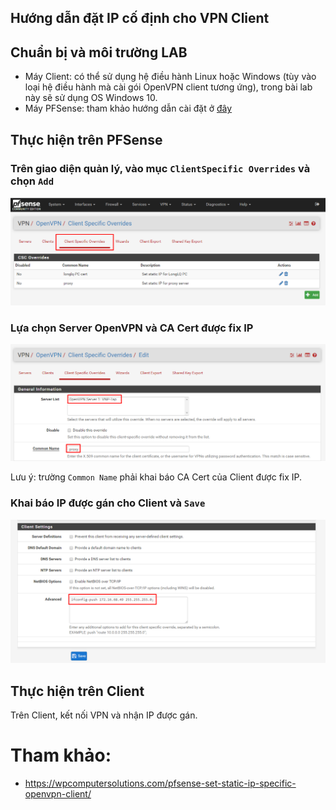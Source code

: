 ## Hướng dẫn đặt IP cố định cho VPN Client

## Chuẩn bị và môi trường LAB
- Máy Client: có thể sử dụng hệ điều hành Linux hoặc Windows (tùy vào loại hệ điều hành mà cài gói OpenVPN client tương ứng), trong bài lab này sẽ sử dụng OS Windows 10.
- Máy PFSense: tham khảo hướng dẫn cài đặt ở [đây](./pfSense-install.md)
 
## Thực hiện trên PFSense

### Trên giao diện quản lý, vào mục `ClientSpecific Overrides` và chọn `Add`
![img](../images/fixIP_VPNClient/image1.png)

### Lựa chọn Server OpenVPN và CA Cert được fix IP
![img](../images/fixIP_VPNClient/image2.png)

Lưu ý: trường `Common Name` phải khai báo CA Cert của Client được fix IP.

### Khai báo IP được gán cho Client và `Save`
![img](../images/fixIP_VPNClient/image3.png)

## Thực hiện trên Client

Trên Client, kết nối VPN và nhận IP được gán.

# Tham khảo:
- https://wpcomputersolutions.com/pfsense-set-static-ip-specific-openvpn-client/
